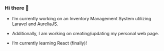 ### Hi there 👋

- I’m currently working on an Inventory Management System utilizing Laravel and AureliaJS.

- Additionally, I am working on creating/updating my personal web page.

- I’m currently learning React (finally)!

<!--
**jkesselring/jkesselring** is a ✨ _special_ ✨ repository because its `README.md` (this file) appears on your GitHub profile.

Here are some ideas to get you started:

- 🔭 I’m currently working on ...
- 🌱 I’m currently learning ...
- 👯 I’m looking to collaborate on ...
- 🤔 I’m looking for help with ...
- 💬 Ask me about ...
- 📫 How to reach me: ...
- 😄 Pronouns: ...
- ⚡ Fun fact: ...
-->
